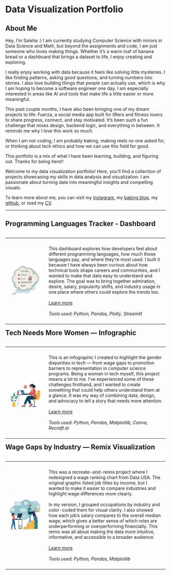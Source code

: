 # Data Visualization Portfolio

## About Me
Hey, I’m Saleha :)
I am currently studying Computer Science with minors in Data Science and Math, but beyond the assignments and code, I am just someone who loves making things. Whether it’s a warm loaf of banana bread or a dashboard that brings a dataset to life, I enjoy creating and exploring.

I really enjoy working with data because it feels like solving little mysteries. I like finding patterns, asking good questions, and turning numbers into stories. I also love building things that people can actually use, which is why I am hoping to become a software engineer one day. I am especially interested in areas like AI and tools that make life a little easier or more meaningful.

This past couple months, I have also been bringing one of my dream projects to life: Fuerza, a social media app built for lifters and fitness lovers to share progress, connect, and stay motivated. It’s been such a fun challenge that mixes design, backend logic, and everything in between. It reminds me why I love this work so much.

When I am not coding, I am probably baking, making reels no one asked for, or thinking about tech ethics and how we can use this field for good.

This portfolio is a mix of what I have been learning, building, and figuring out. Thanks for being here!!

Welcome to my data visualization portfolio! Here, you'll find a collection of projects showcasing my skills in data analysis and visualization. I am passionate about turning data into meaningful insights and compelling visuals.

<!--Include links to documents or sites that may be useful to your target audience: website, LinkedIn, your cv/resume, github, a community you contribute to, etc -->

To learn more about me, you can visit my [instagram](https://www.instagram.com/salehaa2.0/), my [baking blog](https://www.instagram.com/thecupcakenationn/), my [github](https://github.com/salehaiftikharr), or read my [CV](images/CV.pdf).


---

## Programming Languages Tracker - Dashboard

<table align="left" style="border-collapse: collapse; border: none;">
    <tr style="border: none;">
        <td style="padding: 10px; width:25%; border: none;"> 
            <img src="./images/proj1.png" alt="Dashboard screenshot">
        </td>
        <td style="padding:10px; width:75%; border: none;" valign="top">
            <p>
            This dashboard explores how developers feel about different programming languages, how much those languages pay, and where they’re most used. 
            I built it because I have always been curious about how technical tools shape careers and communities, and I wanted to make that data easy to understand and explore. 
            The goal was to bring together admiration, desire, salary, popularity shifts, and industry usage in one place where others could explore the trends too.
            <br><br>
            <a href="./Project 1/README.md">Learn more</a>
            <br><br>
            <i>Tools used: Python, Pandas, Plotly, Streamlit</i>
            </p>
        </td>
    </tr> 
</table>


## Tech Needs More Women — Infographic

<table align="left" style="border-collapse: collapse; border: none;">
    <tr style="border: none;">
        <td style="padding: 10px; width:25%; border: none;"> 
            <img src="./images/proj2.png" alt="Infographic preview">
        </td>
        <td style="padding:10px; width:75%; border: none;" valign="top">
            <p>
            This is an infographic I created to highlight the gender disparities in tech — from wage gaps to promotion barriers to representation in computer science programs. 
            Being a woman in tech myself, this project means a lot to me. I’ve experienced some of these challenges firsthand, and I wanted to create something that could help others understand them at a glance. 
            It was my way of combining data, design, and advocacy to tell a story that needs more attention.
            <br><br>
            <a href="./Project 2/README.md">Learn more</a>
            <br><br>
            <i>Tools used: Python, Pandas, Matplotlib, Canva, Recraft.ai</i>
            </p>
        </td>
    </tr> 
</table>


## Wage Gaps by Industry — Remix Visualization

<table align="left" style="border-collapse: collapse; border: none;">
    <tr style="border: none;">
        <td style="padding: 10px; width:25%; border: none;"> 
            <img src="./images/proj3.png" alt="Wage comparison visualization">
        </td>
        <td style="padding:10px; width:75%; border: none;" valign="top">
            <p>
            This was a recreate-and-remix project where I redesigned a wage ranking chart from Data USA. The original graphic listed job titles by income, but I wanted to make it easier to compare industries and highlight wage differences more clearly.
            <br><br>
            In my version, I grouped occupations by industry and color-coded them for visual clarity. I also showed how each job’s salary compares to the overall median wage, which gives a better sense of which roles are underperforming or overperforming financially. This remix was all about making the data more intuitive, informative, and accessible to a broader audience.
            <br><br>
            <a href="./Project 3/README.md">Learn more</a>
            <br><br>
            <i>Tools used: Python, Pandas, Matplotlib</i>
            </p>
        </td>
    </tr> 
</table>

